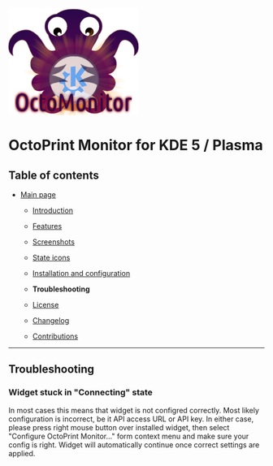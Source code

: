 ![OctoPrint Monitor](img/logo.png)
# OctoPrint Monitor for KDE 5 / Plasma #

## Table of contents ##

 * [Main page](../README.md)
   * [Introduction](../README.md#introduction)
   * [Features](../README.md#features)
   * [Screenshots](../README.md#screenshots)
   * [State icons](states.md)
   * [Installation and configuration](setup.md)
   * **Troubleshooting**
   * [License](../README.md/#license)
   * [Changelog](../CHANGES.md)

   * [Contributions](docs/contributions.md)

---

## Troubleshooting ##

### Widget stuck in "Connecting" state ###

In most cases this means that widget is not configred correctly. Most likely configuration is incorrect,
be it API access URL or API key. In either case, please press right mouse button over installed widget, then
select "Configure OctoPrint Monitor..." form context menu and make sure your config is right. Widget will
automatically continue once correct settings are applied.
